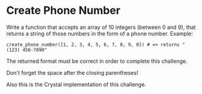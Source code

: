 # Create Phone Number

Write a function that accepts an array of 10 integers (between 0 and 9), that returns a string of those numbers in the form of a phone number.
Example:

```Crystal
create_phone_number([1, 2, 3, 4, 5, 6, 7, 8, 9, 0]) # => returns "(123) 456-7890"
```

The returned format must be correct in order to complete this challenge.

Don't forget the space after the closing parentheses!

Also this is the Crystal implementation of this challenge.
